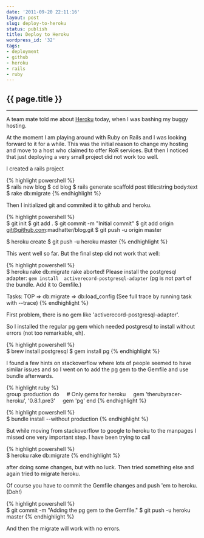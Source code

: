 ```yaml
---
date: '2011-09-20 22:11:16'
layout: post
slug: deploy-to-heroku
status: publish
title: Deploy to Heroku
wordpress_id: '32'
tags:
- deployment
- github
- heroku
- rails
- ruby
---
```


{{ page.title }}
----------------
----------------

A team mate told me about [Heroku](http://heroku.com/) today, when I was bashing my buggy hosting.

At the moment I am playing around with Ruby on Rails and I was looking forward to it for a while. This was the initial reason to change my hosting and move to a host who claimed to offer RoR services. But then I noticed that just deploying a very small project did not work too well.

I created a rails project

{% highlight powershell %}    
$ rails new blog
$ cd blog
$ rails generate scaffold post title:string body:text
$ rake db:migrate
{% endhighlight %}

Then I initialized git and commited it to github and heroku.

    
{% highlight powershell %}    
$ git init
$ git add .
$ git commit -m "Initial commit"
$ git add origin git@github.com:madhatter/blog.git
$ git push -u origin master

$ heroku create
$ git push -u heroku master
{% endhighlight %}


This went well so far. But the final step did not work that well:

    
{% highlight powershell %}    
$ heroku rake db:migrate
rake aborted!
Please install the postgresql adapter: `gem install 
activerecord-postgresql-adapter` (pg is not part of the bundle. Add it to Gemfile.)

Tasks: TOP => db:migrate => db:load_config
(See full trace by running task with --trace)
{% endhighlight %}


First problem, there is no gem like 'activerecord-postgresql-adapter'.

So I installed the regular pg gem which needed postgresql to install without errors (not too remarkable, eh).

    
{% highlight powershell %}    
$ brew install postgresql
$ gem install pg
{% endhighlight %}


I found a few hints on stackoverflow where lots of people seemed to have similar issues and so I went on to add the pg gem to the Gemfile and use bundle afterwards.

    
{% highlight ruby %}    
group :production do
    # Only gems for heroku
    gem 'therubyracer-heroku', '0.8.1.pre3'
    gem 'pg'
end
{% endhighlight %}

{% highlight powershell %}    
$ bundle install --without production
{% endhighlight %}


But while moving from stackoverflow to google to heroku to the manpages I missed one very important step. I have been trying to call

    
{% highlight powershell %}    
$ heroku rake db:migrate
{% endhighlight %}


after doing some changes, but with no luck. Then tried something else and again tried to migrate heroku.

Of course you have to commit the Gemfile changes and push 'em to heroku. (Doh!)

    
{% highlight powershell %}    
$ git commit -m "Adding the pg gem to the Gemfile."
$ git push -u heroku master
{% endhighlight %}


And then the migrate will work with no errors.
